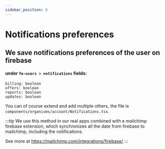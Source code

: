 ```yaml
---
sidebar_position: 6
---
```


# Notifications preferences 

<h2>We save notifications preferences of the user on firebase</h2> 

#### under `fe-users > notifications` fields:

```
billing: boolean 
offers: boolean 
reports: boolean 
updates: boolean 
```

You can of course extend and add multiple others, the file is `components/organisms/account/Notifications.tsx`.

:::tip
We use this method in our real apps combined with a mailchimp firebase extension, which synchronizes all the date from firebase to mailchimp, including the notifications.

See more at https://mailchimp.com/integrations/firebase/ 
:::
